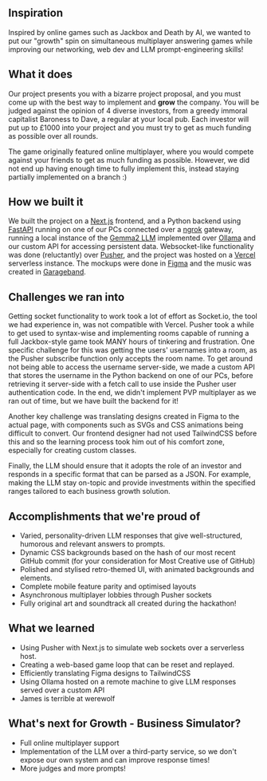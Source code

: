 ## Inspiration
Inspired by online games such as Jackbox and Death by AI, we wanted to put our "growth" spin on simultaneous multiplayer answering games while improving our networking, web dev and LLM prompt-engineering skills!

## What it does
Our project presents you with a bizarre project proposal, and you must come up with the best way to implement and **grow** the company. You will be judged against the opinion of 4 diverse investors, from a greedy immoral capitalist Baroness to Dave, a regular at your local pub. Each investor will put up to £1000 into your project and you must try to get as much funding as possible over all rounds. 

The game originally featured online multiplayer, where you would compete against your friends to get as much funding as possible. However, we did not end up having enough time to fully implement this, instead staying partially implemented on a branch :)

## How we built it
We built the project on a [Next.js](https://nextjs.org/) frontend, and a Python backend using [FastAPI](https://fastapi.tiangolo.com/) running on one of our PCs connected over a [ngrok](https://ngrok.com/) gateway, running a local instance of the [Gemma2 LLM](https://ollama.com/library/gemma2:27b) implemented over [Ollama](https://docs.llamaindex.ai/en/stable/examples/llm/ollama/) and our custom API for accessing persistent data. Websocket-like functionality was done (reluctantly) over [Pusher](https://pusher.com/), and the project was hosted on a [Vercel](https://vercel.com/) serverless instance. The mockups were done in [Figma](https://www.figma.com/) and the music was created in [Garageband](https://apps.apple.com/us/app/garageband/id408709785).

## Challenges we ran into
Getting socket functionality to work took a lot of effort as Socket.io, the tool we had experience in, was not compatible with Vercel. Pusher took a while to get used to syntax-wise and implementing rooms capable of running a full Jackbox-style game took MANY hours of tinkering and frustration. One specific challenge for this was getting the users' usernames into a room, as the Pusher subscribe function only accepts the room name. To get around not being able to access the username server-side, we made a custom API that stores the username in the Python backend on one of our PCs, before retrieving it server-side with a fetch call to use inside the Pusher user authentication code. In the end, we didn't implement PVP multiplayer as we ran out of time, but we have built the backend for it!

Another key challenge was translating designs created in Figma to the actual page, with components such as SVGs and CSS animations being difficult to convert. Our frontend designer had not used TailwindCSS before this and so the learning process took him out of his comfort zone, especially for creating custom classes.

Finally, the LLM should ensure that it adopts the role of an investor and responds in a specific format that can be parsed as a JSON. For example, making the LLM stay on-topic and provide investments within the specified ranges tailored to each business growth solution.

## Accomplishments that we're proud of
- Varied, personality-driven LLM responses that give well-structured, humorous and relevant answers to prompts.
- Dynamic CSS backgrounds based on the hash of our most recent GitHub commit (for your consideration for Most Creative use of GitHub)
- Polished and stylised retro-themed UI, with animated backgrounds and elements.
- Complete mobile feature parity and optimised layouts
- Asynchronous multiplayer lobbies through Pusher sockets
- Fully original art and soundtrack all created during the hackathon!

## What we learned
- Using Pusher with Next.js to simulate web sockets over a serverless host.
- Creating a web-based game loop that can be reset and replayed.
- Efficiently translating Figma designs to TailwindCSS
- Using Ollama hosted on a remote machine to give LLM responses served over a custom API
- James is terrible at werewolf

## What's next for Growth - Business Simulator?
- Full online multiplayer support
- Implementation of the LLM over a third-party service, so we don't expose our own system and can improve response times!
- More judges and more prompts!
